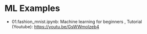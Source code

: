 # ML Examples

* 01.fashion_mnist.ipynb: Machine learning for beginners , Tutorial (Youtube): https://youtu.be/GsWWmoIzeb4
